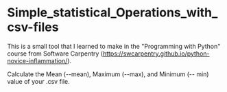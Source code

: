 # Simple_statistical_Operations_with_csv-files
This is a small tool that I learned to make in the "Programming with Python" course from Software Carpentry (https://swcarpentry.github.io/python-novice-inflammation/).

Calculate the Mean (--mean), Maximum (--max), and Minimum (-- min) value of your .csv file. 

